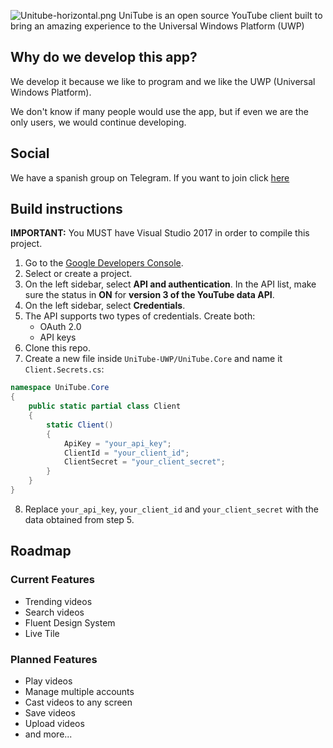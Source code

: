 ![Unitube-horizontal.png](https://cdn.steemitimages.com/DQmSdg3f7tR9r8mnGM4Fgw9Pn8z4fCM7WX1hKT9P8q3K2G2/Unitube-horizontal.png)
UniTube is an open source YouTube client built to bring an amazing experience to the Universal Windows Platform (UWP)

## Why do we develop this app?
We develop it because we like to program and we like the UWP (Universal Windows Platform).

We don't know if many people would use the app, but if even we are the only users, we would continue developing.

## Social
We have a spanish group on Telegram. If you want to join click [here](https://t.me/UnitubeTesters)

## Build instructions
**IMPORTANT:** You MUST have Visual Studio 2017 in order to compile this project.

1. Go to the [Google Developers Console](https://console.developers.google.com/).
2. Select or create a project.
3. On the left sidebar, select **API and authentication**. In the API list, make sure the status in **ON** for **version 3 of the YouTube data API**.
4. On the left sidebar, select **Credentials**.
5. The API supports two types of credentials. Create both:
    - OAuth 2.0
    - API keys
6. Clone this repo.
7. Create a new file inside `UniTube-UWP/UniTube.Core` and name it `Client.Secrets.cs`:
```csharp
namespace UniTube.Core
{
    public static partial class Client
    {
        static Client()
        {
            ApiKey = "your_api_key";
            ClientId = "your_client_id";
            ClientSecret = "your_client_secret";
        }
    }
}
```
8. Replace `your_api_key`, `your_client_id` and `your_client_secret` with the data obtained from step 5.

## Roadmap

### Current Features
- Trending videos
- Search videos
- Fluent Design System
- Live Tile

### Planned Features
- Play videos
- Manage multiple accounts
- Cast videos to any screen
- Save videos
- Upload videos
- and more...
